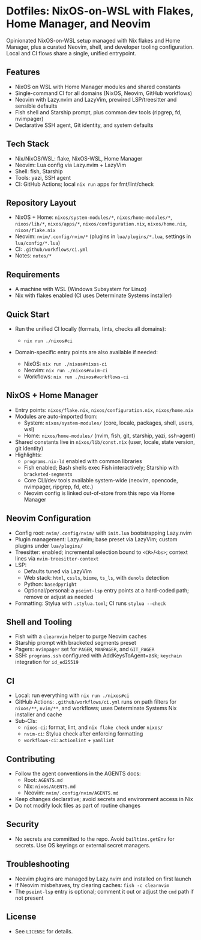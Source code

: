 # Dotfiles: NixOS-on-WSL with Flakes, Home Manager, and Neovim

Opinionated NixOS-on-WSL setup managed with Nix flakes and Home Manager, plus a curated Neovim, shell, and developer tooling configuration. Local and CI flows share a single, unified entrypoint.

## Features

- NixOS on WSL with Home Manager modules and shared constants
- Single-command CI for all domains (NixOS, Neovim, GitHub workflows)
- Neovim with Lazy.nvim and LazyVim, prewired LSP/treesitter and sensible defaults
- Fish shell and Starship prompt, plus common dev tools (ripgrep, fd, nvimpager)
- Declarative SSH agent, Git identity, and system defaults

## Tech Stack

- Nix/NixOS/WSL: flake, NixOS-WSL, Home Manager
- Neovim: Lua config via Lazy.nvim + LazyVim
- Shell: fish, Starship
- Tools: yazi, SSH agent
- CI: GitHub Actions; local `nix run` apps for fmt/lint/check

## Repository Layout

- NixOS + Home: `nixos/system-modules/*`, `nixos/home-modules/*`, `nixos/lib/*`, `nixos/apps/*`, `nixos/configuration.nix`, `nixos/home.nix`, `nixos/flake.nix`
- Neovim: `nvim/.config/nvim/*` (plugins in `lua/plugins/*.lua`, settings in `lua/config/*.lua`)
- CI: `.github/workflows/ci.yml`
- Notes: `notes/*`

## Requirements

- A machine with WSL (Windows Subsystem for Linux)
- Nix with flakes enabled (CI uses Determinate Systems installer)

## Quick Start

- Run the unified CI locally (formats, lints, checks all domains):

  - `nix run ./nixos#ci`

- Domain-specific entry points are also available if needed:
  - NixOS: `nix run ./nixos#nixos-ci`
  - Neovim: `nix run ./nixos#nvim-ci`
  - Workflows: `nix run ./nixos#workflows-ci`

## NixOS + Home Manager

- Entry points: `nixos/flake.nix`, `nixos/configuration.nix`, `nixos/home.nix`
- Modules are auto-imported from:
  - System: `nixos/system-modules/` (core, locale, packages, shell, users, wsl)
  - Home: `nixos/home-modules/` (nvim, fish, git, starship, yazi, ssh-agent)
- Shared constants live in `nixos/lib/const.nix` (user, locale, state version, git identity)
- Highlights:
  - `programs.nix-ld` enabled with common libraries
  - Fish enabled; Bash shells exec Fish interactively; Starship with `bracketed-segments`
  - Core CLI/dev tools available system-wide (neovim, opencode, nvimpager, ripgrep, fd, etc.)
  - Neovim config is linked out-of-store from this repo via Home Manager

## Neovim Configuration

- Config root: `nvim/.config/nvim/` with `init.lua` bootstrapping Lazy.nvim
- Plugin management: Lazy.nvim; base preset via LazyVim; custom plugins under `lua/plugins/`
- Treesitter: enabled; incremental selection bound to `<CR>`/`<bs>`; context lines via `nvim-treesitter-context`
- LSP:
  - Defaults tuned via LazyVim
  - Web stack: `html`, `cssls`, `biome`, `ts_ls`, with `denols` detection
  - Python: `basedpyright`
  - Optional/personal: a `pseint-lsp` entry points at a hard-coded path; remove or adjust as needed
- Formatting: Stylua with `.stylua.toml`; CI runs `stylua --check`

## Shell and Tooling

- Fish with a `clearnvim` helper to purge Neovim caches
- Starship prompt with bracketed segments preset
- Pagers: `nvimpager` set for `PAGER`, `MANPAGER`, and `GIT_PAGER`
- SSH: `programs.ssh` configured with AddKeysToAgent=ask; `keychain` integration for `id_ed25519`

## CI

- Local: run everything with `nix run ./nixos#ci`
- GitHub Actions: `.github/workflows/ci.yml` runs on path filters for `nixos/**`, `nvim/**`, and workflows; uses Determinate Systems Nix installer and cache
- Sub-CIs:
  - `nixos-ci`: format, lint, and `nix flake check` under `nixos/`
  - `nvim-ci`: Stylua check after enforcing formatting
  - `workflows-ci`: `actionlint` + `yamllint`

## Contributing

- Follow the agent conventions in the AGENTS docs:
  - Root: `AGENTS.md`
  - Nix: `nixos/AGENTS.md`
  - Neovim: `nvim/.config/nvim/AGENTS.md`
- Keep changes declarative; avoid secrets and environment access in Nix
- Do not modify lock files as part of routine changes

## Security

- No secrets are committed to the repo. Avoid `builtins.getEnv` for secrets. Use OS keyrings or external secret managers.

## Troubleshooting

- Neovim plugins are managed by Lazy.nvim and installed on first launch
- If Neovim misbehaves, try clearing caches: `fish -c clearnvim`
- The `pseint-lsp` entry is optional; comment it out or adjust the `cmd` path if not present

## License

- See `LICENSE` for details.
